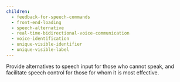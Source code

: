 ```yaml
---
children:
  - feedback-for-speech-commands
  - front-end-loading
  - speech-alternative
  - real-time-bidirectional-voice-communication
  - voice-identification
  - unique-visible-identifier
  - unique-visible-label
---
```


Provide alternatives to speech input for those who cannot speak, and facilitate speech control for those for whom it is most effective.
